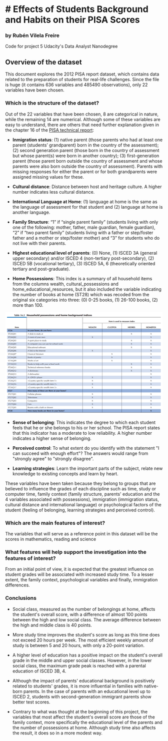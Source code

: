 # # Effects of Students Background and Habits on their PISA Scores

### by Rubén Vilela Freire
Code for project 5 Udacity's Data Analyst Nanodegree

## Overview of the dataset

This document explores the 2012 PISA report dataset, which contains data related to the preparation of students for real-life challenges. Since the file is huge (it contains 636 variables and 485490 observations), only 22 variables have been chosen.

### Which is the structure of the dataset?

Out of the 22 variables that have been chosen, 8 are categorical in nature, while the remaining 14 are numerical. Although some of these variables are easy to understand, there are others that need further explanation given in the chapter 16 of the [PISA technical report](https://www.oecd.org/pisa/pisaproducts/PISA-2012-technical-report-final.pdf):

- **Inmigration status**: (1) native parent (those parents who had at least one parent (students’ grandparent) born in the country of the assessment); (2) second generation parent (those born in the country of assessment but whose parent(s) were born in another country); (3) first-generation parent (those parent born outside the country of assessment and whose parents were also born outside the country of assessment). Parents with missing responses for either the parent or for both grandparents were assigned missing values for these.


- **Cultural distance**: Distance between host and heritage culture. A higher number indicates less cultural distance.


- **International Language at Home**: (1) language at home is the same as the language of assessment for that student and (2) language at home is another language.


- **Family Structure**: “1” if “single parent family” (students living with only one of the following: mother, father, male guardian, female guardian), “2” if “two parent family” (students living with a father or step/foster father and a mother or step/foster mother) and “3” for students who do not live with their parents.

- **Highest educational level of parents**: (0) None, (1) ISCED 3A (general upper secondary) and/or ISCED 4 (non-tertiary post-secondary), (2) ISCED 5B (vocational tertiary), (3) ISCED 5A, 6 (theoretically oriented tertiary and post-graduate).


- **Home Possessions**: This index is a summary of all household items from the columns wealth, cultural_possessions and home_educational_resources, but it also included the variable indicating the number of books at home (ST28) which was recoded from the original six categories into three: (0) 0-25 books, (1) 26-100 books, (2) more than 100.

<img src="Possesions table report.png" alt="400" width="800"/>

- **Sense of belonging**: This indicates the degree to which each student feels that he or she belongs to his or her school. The PISA report states that this indicator has a moderate to low reliability. A higher number indicates a higher sense of belonging.


- **Perceived control**: To what extent do you identify with the statement "I can succeed with enough effort"? The answers would range from "strongly agree" to "strongly disagree".


- **Learning strategies**: Learn the important parts of the subject, relate new knowledge to existing concepts and learn by heart.

These variables have been taken because they belong to groups that are believed to influence the grades of each discipline such as time, study or computer time, family context (family structure, parents' education and the 4 variables associated with possessions), immigration (immigration status, cultural distance and international language) or psychological factors of the student (feeling of belonging, learning strategies and perceived control).

### Which are the main features of interest?

The variables that will serve as a reference point in this dataset will be the scores in mathematics, reading and science

### What features will help support the investigation into the features of interest?

From an initial point of view, it is expected that the greatest influence on student grades will be associated with increased study time. To a lesser extent, the family context, psychological variables and finally, immigration differences.

### Conclusions

- Social class, measured as the number of belongings at home, affects the student's overall score, with a difference of almost 100 points between the high and low social class. The average difference between the high and middle class is 40 points.

- More study time improves the student's score as long as this time does not exceed 20 hours per week. The most efficient weekly amount of study is between 5 and 20 hours, with only a 20-point variation.

- A higher level of education has a positive impact on the student's overall grade in the middle and upper social classes. However, in the lower social class, the maximum grade peak is reached with a parental education of ISCED 3B, 4. 

- Although the impact of parents' educational background is positively related to students' grades, it is more influential in families with native-born parents. In the case of parents with an educational level up to ISCED 2, students with second-generation immigrant parents show better test scores.

- Contrary to what was thought at the beginning of this project, the variables that most affect the student's overall score are those of the family context, more specifically the educational level of the parents and the number of possessions at home. Although study time also affects the result, it does so in a more modest way.
